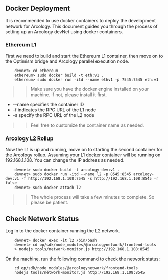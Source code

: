 ## Docker Deployment

It is recommended to use docker containers to deploy the development network for Arcology. This document guides you through the process of setting up an Arcology devNet using docker containers.

### Ethereum L1

 First we need to build and start the Ethereum L1 container, then move on to the Optimism bridge and Arcology parallel execution node.
 
 ``` shell
	 devnet> cd ethereum
	 ethereum> sudo docker build -t eth:v1 .
	 ethereum> sudo docker run -itd --name ethv1 -p 7545:7545 eth:v1
 ```
 >> Make sure you have the docker engine installed on your machine. If not, please install it first.

  - --name specifies the container ID
 - -f indicates the RPC URL of the L1 node
 - -s specify the RPC URL of the L2 node
   
>> Feel free to customize the container name as needed.
 
 ### Arcology L2 Rollup
 
 Now the L1 is up and running, move on to starting the second container for the Arcology rollup.
 Assuming your L1 docker container will be running on 192.168.1.108. You can change the IP address as needed. 
 
 ``` shell
	 devnet> sudo docker build -t arcology-dev:v1 .
	 devnet> sudo docker run -itd --name l2 -p 8545:8545 arcology-dev:v1 -f http://192.168.1.108:7545 -s http://192.168.1.108:8545 -r false
	 devnet> sudo docker attach l2
 ```
 >> The whole process will take a few minutes to complete. So please be patient.


## Check Network Status

Log in to the docker container running the L2 network. 

```shell
    devnet> docker exec -it l2 /bin/bash
	devnet> cd op/sdk/node_modules/@arcologynetwork/frontend-tools
	> nodejs tools/network-monitor.js http://192.168.1.108:8545 
```

On the machine, run the following command to check the network status:

```shell
    cd op/sdk/node_modules/@arcologynetwork/frontend-tools
    nodejs tools/network-monitor.js http://192.168.1.108:8545 
```

